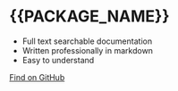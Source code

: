 # {{PACKAGE_NAME}}

- Full text searchable documentation
- Written professionally in markdown
- Easy to understand

[Find on GitHub](https://github.com/adaptmobile-organization/amkotlinutil/)